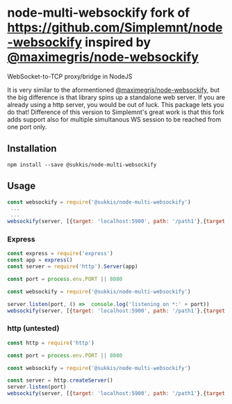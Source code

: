 # node-multi-websockify fork of https://github.com/Simplemnt/node-websockify inspired by [@maximegris/node-websockify](https://github.com/maximegris/node-websockify)

WebSocket-to-TCP proxy/bridge in NodeJS


It is very similar to the aformentioned [@maximegris/node-websockify](https://github.com/maximegris/node-websockify), but the big difference is that library spins up a standalone web server. If you are already using a http server, you would be out of luck. This package lets you do that! Difference of this version to Simplemnt's great work is that this fork adds support also for multiple simultanous WS session to be reached from one port only.


## Installation 

```
npm install --save @sukkis/node-multi-websockify
```

## Usage

```javascript
const websockify = require('@sukkis/node-multi-websockify')
 ...
 ...
websockify(server, [{target: 'localhost:5900', path: '/path1'},{target: 'localhost:5900', path: '/path2'}]) // create websockify servers in array of objects
```
### Express

```javascript
const express = require('express')
const app = express()
const server = require('http').Server(app)

const port = process.env.PORT || 8080

const websockify = require('@sukkis/node-multi-websockify')

server.listen(port, () =>  console.log('listening on *:' + port))
websockify(server, [{target: 'localhost:5900', path: '/path1'},{target: 'localhost:5900', path: '/path2'}]) // create websockify servers in array of objects
```

### http (untested)
```javascript
const http = require('http')

const port = process.env.PORT || 8080

const websockify = require('@sukkis/node-multi-websockify')

const server = http.createServer()
server.listen(port)
websockify(server, [{target: 'localhost:5900', path: '/path1'},{target: 'localhost:5900', path: '/path2'}]) // create websockify servers in array of objects
```
